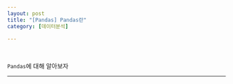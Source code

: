 ```yaml
---
layout: post
title: "[Pandas] Pandas란"
category: [데이터분석]

---
```

<br>

`Pandas`에 대해 알아보자
<!-- more -->

<hr>
    
